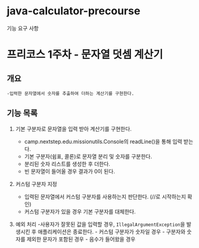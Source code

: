# java-calculator-precourse

기능 요구 사항

# 프리코스 1주차 - 문자열 덧셈 계산기

## 개요
    -입력한 문자열에서 숫자를 추출하여 더하는 계산기를 구현한다.

## 기능 목록

1. 기본 구분자로 문자열을 입력 받아 계산기를 구현한다.
    - camp.nextstep.edu.missionutils.Console의 readLine()을 통해 입력 받는다.
    - 기본 구분자(쉼표, 콜론)로 문자열 분리 및 숫자를 구분한다.
    - 분리된 숫자 리스트를 생성한 후 더한다.
    - 빈 문자열이 들어올 경우 결과가 0이 된다.

2. 커스텀 구분자 지정
    - 입력된 문자열에서 커스텀 구분자를 사용하는지 판단한다. (//로 시작하는지 확인)
    - 커스텀 구분자가 있을 경우 기본 구분자를 대체한다.


3. 예외 처리 
    -사용자가 잘못된 값을 입력할 경우, `IllegalArgumentException`을 발생시킨 후 애플리케이션은 종료한다.
        - 커스텀 구분자가 숫자일 경우
        - 구분자와 숫자를 제외한 문자가 포함된 경우
        - 음수가 들어왔을 경우
